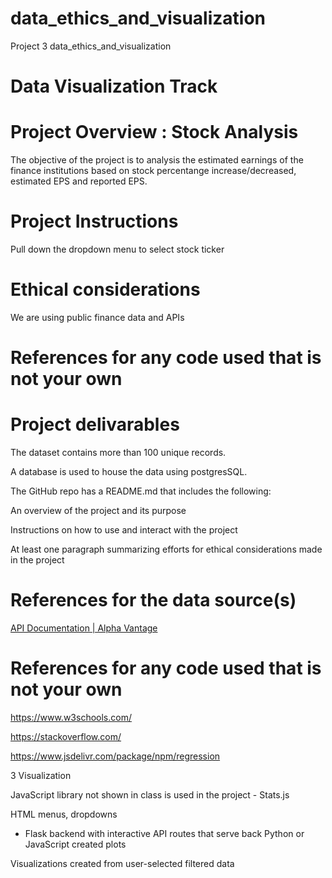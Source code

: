 # data_ethics_and_visualization
Project 3 data_ethics_and_visualization 

# Data Visualization Track

# Project Overview : Stock Analysis 
The objective of the project is to analysis the estimated earnings of the finance institutions based on stock percentange increase/decreased, estimated EPS and reported EPS. 

# Project Instructions 
Pull down the dropdown menu to select stock ticker

# Ethical considerations
We are using public finance data and APIs

# References for any code used that is not your own

# Project delivarables

The dataset contains more than 100 unique records.

A database is used to house the data using postgresSQL.

The GitHub repo has a README.md that includes the following: 

An overview of the project and its purpose

Instructions on how to use and interact with the project

At least one paragraph summarizing efforts for ethical considerations made in the project

# References for the data source(s)
[API Documentation | Alpha Vantage](https://www.alphavantage.co/documentation/)

# References for any code used that is not your own
https://www.w3schools.com/

https://stackoverflow.com/

https://www.jsdelivr.com/package/npm/regression

3 Visualization 

JavaScript library not shown in class is used in the project - Stats.js

HTML menus, dropdowns

- Flask backend with interactive API routes that serve back Python or JavaScript created plots

Visualizations created from user-selected filtered data


